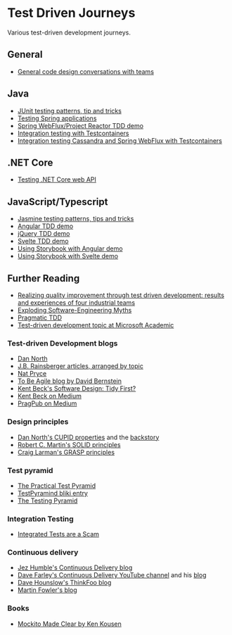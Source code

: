 # Test Driven Journeys

Various test-driven development journeys.

## General

- [General code design conversations with teams](./documentation/general/code-design.md)

## Java

- [JUnit testing patterns, tip and tricks](./documentation/junit/)
- [Testing Spring applications](./documentation/spring-framework/)
- [Spring WebFlux/Project Reactor TDD demo](./spring-boot/webflux-tdd-demo/)
- [Integration testing with Testcontainers](./testcontainers/java-demo/)
- [Integration testing Cassandra and Spring WebFlux with Testcontainers](./testcontainers/cassandra-webflux-demo/)

## .NET Core

- [Testing .NET Core web API](./dotnet/tdd-example/)

## JavaScript/Typescript

- [Jasmine testing patterns, tips and tricks](./documentation/jasmine/)
- [Angular TDD demo](./angular/example1/)
- [jQuery TDD demo](./angular/example2/)
- [Svelte TDD demo](./svelte/example1/)
- [Using Storybook with Angular demo](./storybook/angular/storybook-example/)
- [Using Storybook with Svelte demo](./storybook/svelte/storybook-example/)

## Further Reading

- [Realizing quality improvement through test driven development: results and experiences of four industrial teams](https://www.microsoft.com/en-us/research/wp-content/uploads/2009/10/Realizing-Quality-Improvement-Through-Test-Driven-Development-Results-and-Experiences-of-Four-Industrial-Teams-nagappan_tdd.pdf)
- [Exploding Software-Engineering Myths](https://www.microsoft.com/en-us/research/blog/exploding-software-engineering-myths/)
- [Pragmatic TDD](https://devblogs.microsoft.com/premier-developer/pragmatic-tdd/)
- [Test-driven development topic at Microsoft Academic](<https://academic.microsoft.com/topic/4478048/publication/search?q=Test-driven%20development&qe=And(Composite(F.FId%253D4478048)%252CTy%253D%270%27)&f=&orderBy=0>)

### Test-driven Development blogs

- [Dan North](https://dannorth.net/blog/)
- [J.B. Rainsberger articles, arranged by topic](https://blog.thecodewhisperer.com/series)
- [Nat Pryce](http://www.natpryce.com/)
- [To Be Agile blog by David Bernstein](https://tobeagile.com/blog/)
- [Kent Beck's Software Design: Tidy First?](https://tidyfirst.substack.com/)
- [Kent Beck on Medium](https://medium.com/@kentbeck_7670)
- [PragPub on Medium](https://medium.com/@pragpub)

### Design principles

- [Dan North's CUPID properties](https://dannorth.net/2022/02/10/cupid-for-joyful-coding/) and the [backstory](https://dannorth.net/2021/03/16/cupid-the-back-story/)
- [Robert C. Martin's SOLID principles](http://principles-wiki.net/collections:solid)
- [Craig Larman's GRASP principles](http://principles-wiki.net/collections:grasp)

### Test pyramid

- [The Practical Test Pyramid](https://martinfowler.com/articles/practical-test-pyramid.html)
- [TestPyramind bliki entry](https://martinfowler.com/bliki/TestPyramid.html)
- [The Testing Pyramid](http://www.agilenutshell.com/episodes/41-testing-pyramid)

### Integration Testing

- [Integrated Tests are a Scam](https://blog.thecodewhisperer.com/permalink/integrated-tests-are-a-scam)

### Continuous delivery

- [Jez Humble's Continuous Delivery blog](https://continuousdelivery.com/blog/)
- [Dave Farley's Continuous Delivery YouTube channel](https://www.youtube.com/channel/UCCfqyGl3nq_V0bo64CjZh8g) and his [blog](https://www.davefarley.net/)
- [Dave Hounslow's ThinkFoo blog](https://thinkfoo.wordpress.com/)
- [Martin Fowler's blog](https://martinfowler.com/bliki/)

### Books

- [Mockito Made Clear by Ken Kousen](https://www.pragprog.com/titles/mockito/mockito-made-clear/)
